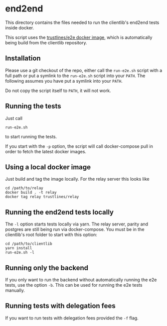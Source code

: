 # end2end

This directory contains the files needed to run the clientlib's end2end tests
inside docker.

This script uses the [trustlines/e2e docker
image](https://hub.docker.com/r/trustlines/e2e/tags), which is automatically
being build from the clientlib repository.

## Installation

Please use a git checkout of the repo, either call the `run-e2e.sh` script with a
full path or put a symlink to the `run-e2e.sh` script into your `PATH`. The
following assumes you have put a symlink into your `PATH`.

Do not copy the script itself to `PATH`, it will not work.

## Running the tests

Just call

    run-e2e.sh

to start running the tests.

If you start with the `-p` option, the script will call docker-compose pull in
order to fetch the latest docker images.

## Using a local docker image

Just build and tag the image locally. For the relay server this looks like

    cd /path/to/relay
    docker build . -t relay
    docker tag relay trustlines/relay

## Running the end2end tests locally

The `-l` option starts tests locally via yarn. The relay server, parity and
postgres are still being run via docker-compose. You must be in the clientlib's
root folder to start with this option:

    cd /path/to/clientlib
    yarn install
    run-e2e.sh -l

## Running only the backend

If you only want to run the backend without automatically running the e2e tests,
use the option `-b`. This can be used for running the e2e tests manually.

## Running tests with delegation fees
If you want to run tests with delegation fees provided the `-f` flag.

